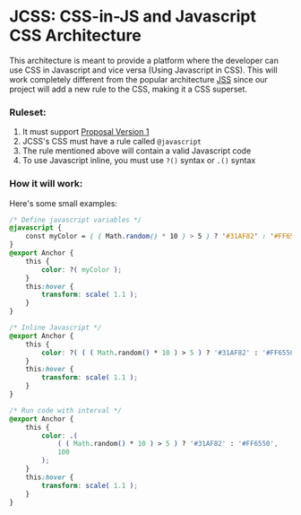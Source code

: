 # JCSS: CSS-in-JS and Javascript CSS Architecture
This architecture is meant to provide a platform where the developer can use CSS in Javascript and vice versa (Using Javascript in CSS). This will work completely different from the popular architecture [JSS](https://cssinjs.org/?v=v10.10.1) since our project will add a new rule to the CSS, making it a CSS superset.

### Ruleset:
1. It must support [Proposal Version 1](./PROPOSAL-VERSION_1.md)
2. JCSS's CSS must have a rule called `@javascript`
3. The rule mentioned above will contain a valid Javascript code
4. To use Javascript inline, you must use `?()` syntax or `.()` syntax

### How it will work:
Here's some small examples:
```css
/* Define javascript variables */
@javascript {
    const myColor = ( ( Math.random() * 10 ) > 5 ) ? '#31AF82' : '#FF6550';
}
@export Anchor {
    this {
        color: ?( myColor );
    }
    this:hover {
        transform: scale( 1.1 );
    }
}
```
```css
/* Inline Javascript */
@export Anchor {
    this {
        color: ?( ( ( Math.random() * 10 ) > 5 ) ? '#31AF82' : '#FF6550' );
    }
    this:hover {
        transform: scale( 1.1 );
    }
}
```
```css
/* Run code with interval */
@export Anchor {
    this {
        color: .(
            ( ( Math.random() * 10 ) > 5 ) ? '#31AF82' : '#FF6550',
            100
        );
    }
    this:hover {
        transform: scale( 1.1 );
    }
}
```
